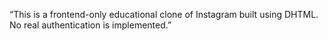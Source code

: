 “This is a frontend-only educational clone of Instagram built using DHTML. No real authentication is implemented.”
